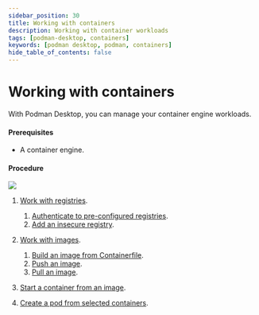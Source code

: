 ```yaml
---
sidebar_position: 30
title: Working with containers
description: Working with container workloads
tags: [podman-desktop, containers]
keywords: [podman desktop, podman, containers]
hide_table_of_contents: false
---
```


# Working with containers

With Podman Desktop, you can manage your container engine workloads.

#### Prerequisites

- A container engine.

#### Procedure

[![](https://mermaid.ink/img/pako:eNptkt2OmzAQhV_FchVxw0ZAQvi5201VqequtOpWrVpxY_BArDV2ZA_t0ijvXgNNINLe4PGcb47HZk600hxoTlerU6EIEUpgTsaQEE_q5hF-g_Ry4nEou8bz_yt4gBaGdMks3Ga_MyNYKcF6VyMnHY1omen3Wmoz1H1Iy7iqd5fSmfgGbzhTVVUtEAuVVvzWpk5DvlkwCAbFDcKTKKzr92wetOFgZjIIggVWa4WfWCtkP4iWKXtnwYjam4jzsLjPebUqFIoWpFAwRCiB_NDmVaiG_BF4IO40ZE40tlBfoREWjQA7ueTkuSulqC67-849ojOpGLr6Qn1uWTOzD52QfPCtjW7J_uJbCwmznT0MBGrCiJlO62dRymv5Ut4vWpzQF2QGZ1YRMXRSqGfNr8zeAFswxAISXd_c9z3wS1eCUYBgyc_7p0fq0xZMywR3czhOTEHHSSpo7kL3o14L6t7ZcaxD_dKriuZoOvBpd-QM4aNgjWEtzWsmrcsCF6jN0zTY43z79MgUzU_0jeZ3m816k8RRHMfpNgl3qU97mm-y7TrI0iTepmmUhlF89ulfrZ1puA6SLA6iNNplWZJkyWj2a9SGLs7_AF26CAk?type=png)](https://mermaid.live/edit#pako:eNptkt2OmzAQhV_FchVxw0ZAQvi5201VqequtOpWrVpxY_BArDV2ZA_t0ijvXgNNINLe4PGcb47HZk600hxoTlerU6EIEUpgTsaQEE_q5hF-g_Ry4nEou8bz_yt4gBaGdMks3Ga_MyNYKcF6VyMnHY1omen3Wmoz1H1Iy7iqd5fSmfgGbzhTVVUtEAuVVvzWpk5DvlkwCAbFDcKTKKzr92wetOFgZjIIggVWa4WfWCtkP4iWKXtnwYjam4jzsLjPebUqFIoWpFAwRCiB_NDmVaiG_BF4IO40ZE40tlBfoREWjQA7ueTkuSulqC67-849ojOpGLr6Qn1uWTOzD52QfPCtjW7J_uJbCwmznT0MBGrCiJlO62dRymv5Ut4vWpzQF2QGZ1YRMXRSqGfNr8zeAFswxAISXd_c9z3wS1eCUYBgyc_7p0fq0xZMywR3czhOTEHHSSpo7kL3o14L6t7ZcaxD_dKriuZoOvBpd-QM4aNgjWEtzWsmrcsCF6jN0zTY43z79MgUzU_0jeZ3m816k8RRHMfpNgl3qU97mm-y7TrI0iTepmmUhlF89ulfrZ1puA6SLA6iNNplWZJkyWj2a9SGLs7_AF26CAk)

1. [Work with registries](/docs/containers/registries).

   1. [Authenticate to pre-configured registries](/docs/containers/registries/authenticating-to-a-preconfigured-registry).
   1. [Add an insecure registry](/docs/containers/registries/insecure-registry).

1. [Work with images](/docs/containers/images).
   1. [Build an image from Containerfile](/docs/containers/images/building-an-image).
   1. [Push an image](/docs/containers/images/pushing-an-image-to-a-registry).
   1. [Pull an image](/docs/containers/images/pulling-an-image).
1. [Start a container from an image](/docs/containers/starting-a-container).
1. [Create a pod from selected containers](/docs/containers/creating-a-pod).
